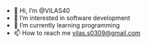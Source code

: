 - 👋 Hi, I’m @VILAS40
- 👀 I’m interested in software development
- 🌱 I’m currently learning programming
- 📫 How to reach me vilas.s0309@gmail.com

<!---
VILAS40/VILAS40 is a ✨ special ✨ repository because its `README.md` (this file) appears on your GitHub profile.
You can click the Preview link to take a look at your changes.
--->
